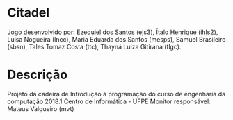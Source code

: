# Citadel
Jogo desenvolvido por: Ezequiel dos Santos (ejs3), Ítalo Henrique (ihls2), Luisa Nogueira (lncc), Maria Eduarda dos Santos (mesps), Samuel Brasileiro (sbsn), Tales Tomaz Costa (ttc), Thayná Luiza Gitirana (tlgc).
                       
# Descrição
Projeto da cadeira de Introdução à programação do curso de engenharia da computação 2018.1
Centro de Informática - UFPE
Monitor responsável: Mateus Valgueiro (mvt)

